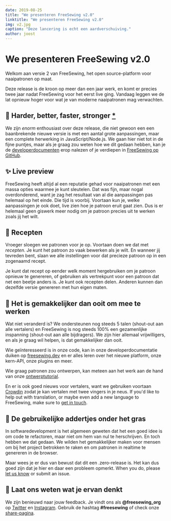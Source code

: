 ```yaml
---
date: 2019-08-25
title: "We presenteren FreeSewing v2.0"
linktitle: "We presenteren FreeSewing v2.0"
img: v2.jpg
caption: "Deze lancering is echt een aardverschuiving."
author: joost
---
```


# We presenteren FreeSewing v2.0

Welkom aan versie 2 van FreeSewing, het open source-platform voor naaipatronen op maat.

Deze release is de kroon op meer dan een jaar werk, en komt er precies twee jaar nadat FreeSewing voor het eerst live ging. Vandaag leggen we de lat opnieuw hoger voor wat je van moderne naaipatronen mag verwachten.

## 🦄 Harder, better, faster, stronger [\*](https://www.youtube.com/watch?v=GDpmVUEjagg)


We zijn *enorm* enthousiast over deze release, die niet gewoon een een baanbrekende nieuwe versie is met een aantal grote aanpassingen, maar een complete herwerking in JavaScript/Node.js.  We gaan hier niet tot in de fijne puntjes, maar als je graag zou weten hoe we dit gedaan hebben, kan je de [developerdocumenten](https://freesewing.dev) erop nalezen of je verdiepen in [FreeSewing op GitHub](https://github.com/freesewing).


## ✨ Live preview

FreeSewing heeft altijd al een reputatie gehad voor naaipatronen met een massa opties waarmee je kunt sleutelen. Dat was fijn, maar nogal overdonderend, want je zag het resultaat van al die aanpassingen pas helemaal op het einde. Die tijd is voorbij. Voortaan kun je, welke aanpassingen je ook doet, live zien hoe je patroon eruit gaat zien. Dus is er helemaal geen giswerk meer nodig om je patroon precies uit te werken zoals jij het wilt.

## 🧂  Recepten

Vroeger sloegen we patronen voor je op. Voortaan doen we dat met *recepten*. Je kunt het patroon zo vaak bewerken als je wilt. En wanneer jij tevreden bent, slaan we alle instellingen voor dat precieze patroon op in een zogenaamd recept.

Je kunt dat recept op eender welk moment hergebruiken om je patroon opnieuw te genereren, of gebruiken als vertrekpunt voor een patroon dat net een beetje anders is. Je kunt ook recepten delen. Anderen kunnen dan dezelfde versie genereren met hun eigen maten.

## 🤝 Het is gemakkelijker dan ooit om mee te werken

Wat niet veranderd is? We ondersteunen nog steeds 5 talen (shout-out aan alle vertalers) en FreeSewing is nog steeds 100% een gezamenlijke inspanning (shout-out aan alle bijdragers). We zijn hier allemaal vrijwilligers, en als je graag wil helpen, is dat gemakkelijker dan ooit.

Wie geïnteresseerd is in onze code, kan in onze developerdocumentatie duiken op [freesewing.dev](https://freesewing.dev) en er alles leren over het nieuwe platform, onze kern-API, onze plugins en meer.

Wie graag patronen zou ontwerpen, kan meteen aan het werk aan de hand van onze [ontwerptutorial](https://freesewing.dev/tutorial).

En er is ook goed nieuws voor vertalers, want we gebruiken voortaan [Crowdin](https://crowdin.com/) zodat je kan vertalen met twee vingers in je neus. If you'd like to help out with translation, or maybe even add a new language to FreeSewing, make sure to [get in touch](https://chat.freesewing.org/).

## 💩 De gebruikelijke addertjes onder het gras

In softwaredevelopment is het algemeen geweten dat het een goed idee is om code te refactoren, maar niet om hem van nul te herschrijven. En toch hebben we dat gedaan. We wilden het gemakkelijker maken voor mensen om bij het project betrokken te raken en om patronen in realtime te genereren in de browser.

Maar wees je er dus van bewust dat dit een .zero-release is. Het kan dus goed zijn dat je hier en daar een probleem opmerkt. When you do, please [let us know](https://chat.freesewing.org/) or submit an issue.

## 🤞 Laat ons weten wat je ervan denkt

We zijn benieuwd naar jouw feedback. Je vindt ons als **@freesewing_org** op [Twitter](https://twitter.com/freesewing_org) en [Instagram](https://instagram.com/freesewing_org). Gebruik de hashtag **#freesewing** of check onze [share-pagina](/share).
